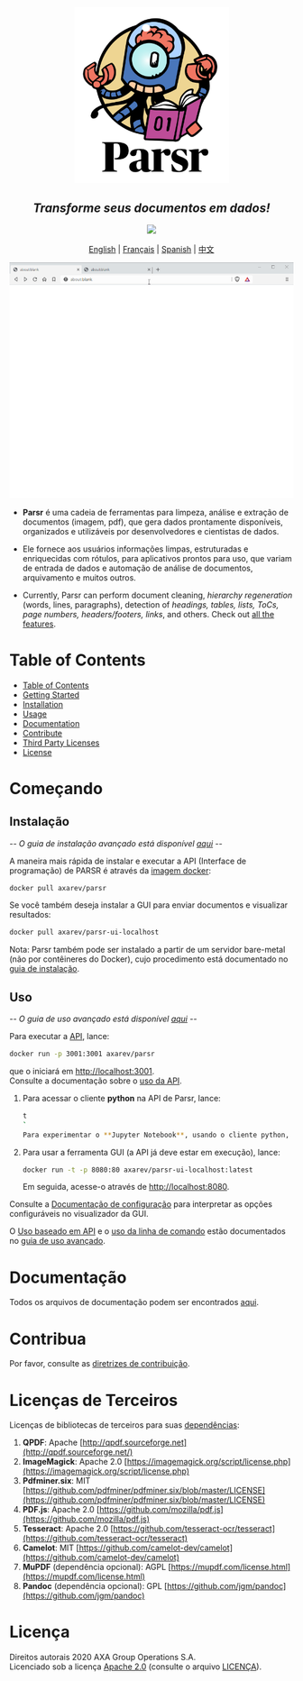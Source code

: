 <p align='center'>
  <img src="assets/logo.png" width="275"><br />
</p>

<h2 align="center"><i>Transforme seus documentos em dados!</i></h2>

<p align="center">
	<a href="https://cloud.drone.io/axa-group/Parsr"><img src="https://cloud.drone.io/api/badges/axa-group/Parsr/status.svg"></a>
</p>

<p align="center">
	<a href="README.md">English</a> |
  <a href="README_fr.md">Français</a> |  
  <a href="README_sp.md">Spanish</a> |
	<a href="README_zh-cn.md">中文</a>
</p>

<p align='center'>
  <img src="assets/demo_screen.gif">
</p>

- **Parsr** é uma cadeia de ferramentas para limpeza, análise e extração de documentos (imagem, pdf), que gera dados prontamente disponíveis, organizados e utilizáveis por desenvolvedores e cientistas de dados.

- Ele fornece aos usuários informações limpas, estruturadas e enriquecidas com rótulos, para aplicativos prontos para uso, que variam de entrada de dados e automação de análise de documentos, arquivamento e muitos outros.

- Currently, Parsr can perform document cleaning, _hierarchy regeneration_ (words, lines, paragraphs), detection of _headings, tables, lists, ToCs, page numbers, headers/footers, links_, and others. Check out [all the features](server/src/processing/README.md#1-current-processing-modules).

# Table of Contents

- [Table of Contents](#table-of-contents)
- [Getting Started](#começando)
- [Installation](#instalação)
- [Usage](#uso)
- [Documentation](#documentação)
- [Contribute](#contribua)
- [Third Party Licenses](#licenças-de-terceiros)
- [License](#licença)

# Começando

## Instalação

_-- O guia de instalação avançado está disponível [aqui](docs/installation.md) --_

A maneira mais rápida de instalar e executar a API (Interface de programação) de PARSR é através da [imagem docker](https://hub.docker.com/r/axarev/parsr):

```sh
docker pull axarev/parsr
```

Se você também deseja instalar a GUI para enviar documentos e visualizar resultados:

```sh
docker pull axarev/parsr-ui-localhost
```

Nota: Parsr também pode ser instalado a partir de um servidor bare-metal (não por contêineres do Docker), cujo procedimento está documentado no [guia de instalação](docs/installation.md).

## Uso

_-- O guia de uso avançado está disponível [aqui](docs/usage.md) --_

Para executar a [API](docs/api-guide.md), lance:

```sh
docker run -p 3001:3001 axarev/parsr
```

que o iniciará em [http://localhost:3001](http://localhost:3001).  
Consulte a documentação sobre o [uso da API](docs/api-guide.md).

1. Para acessar o cliente **python** na API de Parsr, lance:

   ```sh
   t
   `
   Para experimentar o **Jupyter Notebook**, usando o cliente python, vá para [demo jupyter](demo/parsr-jupyter-demo).

   ```

2. Para usar a ferramenta GUI (a API já deve estar em execução), lance:
   ```sh
   docker run -t -p 8080:80 axarev/parsr-ui-localhost:latest
   ```
   Em seguida, acesse-o através de [http://localhost:8080](http://localhost:8080).

Consulte a [Documentação de configuração](docs/configuration.md) para interpretar as opções configuráveis no visualizador da GUI.

O [Uso baseado em API](docs/usage.md#3-api) e o [uso da linha de comando](docs/usage.md#23-command-line-usage) estão documentados no [guia de uso avançado](docs/usage.md).

# Documentação

Todos os arquivos de documentação podem ser encontrados [aqui](docs/README.md).

# Contribua

Por favor, consulte as [diretrizes de contribuição](CONTRIBUTING.md).

# Licenças de Terceiros

Licenças de bibliotecas de terceiros para suas [dependências](docs/dependencies.md):

1. **QPDF**: Apache [http://qpdf.sourceforge.net](http://qpdf.sourceforge.net/)
2. **ImageMagick**: Apache 2.0 [https://imagemagick.org/script/license.php](https://imagemagick.org/script/license.php)
3. **Pdfminer.six**: MIT [https://github.com/pdfminer/pdfminer.six/blob/master/LICENSE](https://github.com/pdfminer/pdfminer.six/blob/master/LICENSE)
4. **PDF.js**: Apache 2.0 [https://github.com/mozilla/pdf.js](https://github.com/mozilla/pdf.js)
5. **Tesseract**: Apache 2.0 [https://github.com/tesseract-ocr/tesseract](https://github.com/tesseract-ocr/tesseract)
6. **Camelot**: MIT [https://github.com/camelot-dev/camelot](https://github.com/camelot-dev/camelot)
7. **MuPDF** (dependência opcional): AGPL [https://mupdf.com/license.html](https://mupdf.com/license.html)
8. **Pandoc** (dependência opcional): GPL [https://github.com/jgm/pandoc](https://github.com/jgm/pandoc)

# Licença

Direitos autorais 2020 AXA Group Operations S.A.  
Licenciado sob a licença [Apache 2.0](http://www.apache.org/licenses/LICENSE-2.0) (consulte o arquivo [LICENÇA](LICENSE)).
